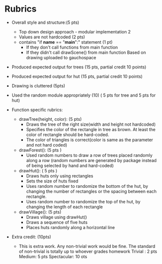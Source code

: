 # Rubrics
* Overall style and structure:(5 pts)  
	* Top down design approach - modular implementation 2
	* Values are not hardcoded (2 pts)
	* contains "if __name__ == "__main__":" statement (1 pt)
		* If they don't call functions from main function
		* If they didn't call drawScene() from main function
Based on drawing uploaded to gauchospace
* Produced expected output for trees (15 pts, partial credit 10 points)
* Produced expected output for hut  (15 pts, partial credit 10 points)
* Drawing is cluttered (5pts)
* Used the random module appropriately (10)  ( 5 pts for tree and 5 pts for hut)

* Function specific rubrics:
	* drawTree(height, color):  (5 pts)
		* Draws the tree of the right size(width and height not hardcoded) 
		* Specifies the color of the rectangle in tree as brown. At least the color of rectangle should be hard-coded.
		* The color of triangles is correct(color is same as the parameter and not hard coded)
	* drawForest():  (5 pts )
		* Used random numbers to draw a row of trees placed randomly along a row (random numbers are generated  by package instead of being selected by hand and hard-coded)
	* drawHut():  ( 5 pts )
		* Draws huts only using rectangles
		* Sets the size of huts fixed
		* Uses random number to randomize the bottom of the hut, by changing the number of rectangles or the spacing between each rectangle.
		* Uses random number to randomize the top of the hut, by changing the length of each rectangle
	* drawVillage(): (5 pts)
		* Draws village using drawHut()
		* Draws a sequence of five huts
		* Places huts randomly along a horizontal line



* Extra credit: (10pts)
	* This is extra work. Any non-trivial work would be fine. The standard of non-trivial is totally up to whoever grades homework
	Trivial : 2 pts
	Medium:     5 pts
	Spectacular: 10 ots


